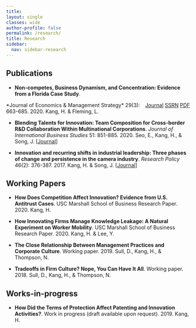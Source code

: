 ```yaml
---
title: 
layout: single
classes: wide
author-profile: false
permalink: /research/
title: Research
sidebar:
  nav: sidebar-research
---
```



## Publications

+ **Non-competes, Business Dynamism, and Concentration: Evidence from a Florida Case Study**.
<span style="float:right">
  <a href="http://dx.doi.org/10.1111/jems.12349" class="btn btn--warning btn--small">Journal</a>
  <a href="http://dx.doi.org/10.1111/jems.12349" class="btn btn--info btn--small">SSRN</a>
  <a href="http://dx.doi.org/10.1111/jems.12349" class="btn btn--danger btn--small">PDF</a>
</span>
*Journal of Economics & Management Strategy* 29(3): 663-685. 2020. Kang, H. & Fleming, L. 
    
+ **Blending Talents for Innovation: Team Composition for Cross-border R&D Collaboration Within Multinational Corporations**. *Journal of International Business Studies* 51: 851-885. 2020. Seo, E., Kang, H., & Song, J. [<a href="https://doi.org/10.1057/s41267-020-00331-z">Journal</a>]

+ **Innovation and recurring shifts in industrial leadership: Three phases of change and persistence in the camera industry**.  *Research Policy* 46(2): 376-387. 2017. Kang, H. & Song, J. [<a href="https://www.sciencedirect.com/science/article/pii/S004873331630138X">Journal</a>]
 
## Working Papers

+ **How Does Competition Affect Innovation? Evidence from U.S. Antitrust Cases**.  USC Marshall School of Business Research Paper. 2020. Kang, H.

+ **How Innovating Firms Manage Knowledge Leakage: A Natural Experiment on Worker Mobility**.  USC Marshall School of Business Research Paper. 2020. Kang, H. & Lee, Y.

+ **The Close Relationship Between Management Practices and Corporate Culture**.  Working paper. 2019. Sull, D., Kang, H., & Thompson, N.

+ **Tradeoffs in Firm Culture? Nope, You Can Have It All**.  Working paper. 2018. Sull, D., Kang, H., & Thompson, N.

## Works-in-progress

+ **How Did the Terms of Protection Affect Patenting and Innovation Activities?**.  Work in progress (draft available upon request). 2019. Kang, H.

